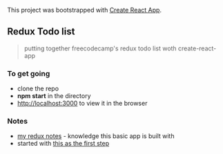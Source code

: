 This project was bootstrapped with [Create React App](https://github.com/facebook/create-react-app).

## Redux Todo list
> putting together freecodecamp's redux todo list woth create-react-app

### To get going
- clone the repo
- **npm start** in the directory
- [http://localhost:3000](http://localhost:3000) to view it in the browser

### Notes
- [my redux notes](https://hackmd.io/s3QcTxWsSLmQwHCstxmcdQ?both#one) - knowledge this basic app is built with
- started with [this as the first step](https://hackmd.io/s3QcTxWsSLmQwHCstxmcdQ?both#1-Manage-State-Locally-first)
